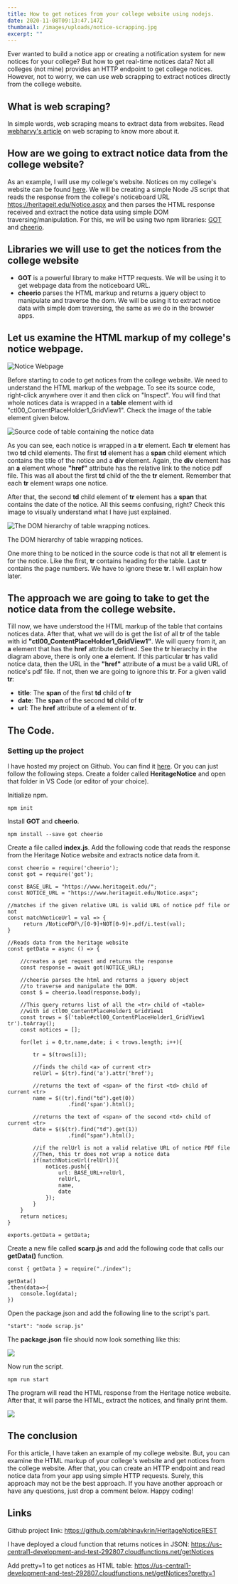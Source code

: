 ```yaml
---
title: How to get notices from your college website using nodejs.
date: 2020-11-08T09:13:47.147Z
thumbnail: /images/uploads/notice-scrapping.jpg
excerpt: ""
---
```

Ever wanted to build a notice app or creating a notification system for new notices for your college? But how to get real-time notices data? Not all colleges (not mine) provides an HTTP endpoint to get college notices. However, not to worry, we can use web scrapping to extract notices directly from the college website.

## What is web scraping?

In simple words, web scraping means to extract data from websites. Read [webharvy's article](https://www.webharvy.com/articles/what-is-web-scraping.html) on web scraping to know more about it.

## How are we going to extract notice data from the college website?

As an example, I will use my college's website. Notices on my college's website can be found [here](https://heritageit.edu/Notice.aspx). We will be creating a simple Node JS script that reads the response from the college's noticeboard URL <https://heritageit.edu/Notice.aspx> and then parses the HTML response received and extract the notice data using simple DOM traversing/manipulation. For this, we will be using two npm libraries: [GOT](https://www.npmjs.com/package/got) and [cheerio](https://www.npmjs.com/package/cheerio).

## Libraries we will use to get the notices from the college website

* **GOT** is a powerful library to make HTTP requests. We will be using it to get webpage data from the noticeboard URL.
* **cheerio** parses the HTML markup and returns a jquery object to manipulate and traverse the dom. We will be using it to extract notice data with simple dom traversing, the same as we do in the browser apps.

## Let us examine the HTML markup of my college's notice webpage.

![Notice Webpage](/images/uploads/notice_web_page.webp)

Before starting to code to get notices from the college website. We need to understand the HTML markup of the webpage. To see its source code, right-click anywhere over it and then click on "Inspect". You will find that whole notices data is wrapped in a **table** element with id "ctl00_ContentPlaceHolder1_GridView1". Check the image of the table element given below.

![Source code of table containing the notice data](/images/uploads/notice_source_code-1.webp)

As you can see, each notice is wrapped in a **tr** element. Each **tr** element has two **td** child elements. The first **td** element has a **span** child element which contains the title of the notice and a **div** element. Again, the **div** element has an **a** element whose **"href"** attribute has the relative link to the notice pdf file. This was all about the first **td** child of the the **tr** element. Remember that each **tr** element wraps one notice.

After that, the second **td** child element of **tr** element has a **span** that contains the date of the notice. All this seems confusing, right? Check this image to visually understand what I have just explained.

![The DOM hierarchy of table wrapping notices.](/images/uploads/tr_structure-1.svg)

The DOM hierarchy of table wrapping notices.

One more thing to be noticed in the source code is that not all **tr** element is for the notice. Like the first, **tr** contains heading for the table. Last **tr** contains the page numbers. We have to ignore these **tr**. I will explain how later.

## The approach we are going to take to get the notice data from the college website.

Till now, we have understood the HTML markup of the table that contains notices data. After that, what we will do is get the list of all **tr** of the table with id **"ctl00_ContentPlaceHolder1_GridView1"**. We will query from it, an **a** element that has the **href** attribute defined. See the **tr** hierarchy in the diagram above, there is only one **a** element. If this particular **tr** has valid notice data, then the URL in the **"href"** attribute of **a** must be a valid URL of notice's pdf file. If not, then we are going to ignore this **tr**. For a given valid **tr**:

* **title**: The **span** of the first **td** child of **tr**
* **date**: The **span** of the second **td** child of **tr**
* **url**: The **href** attribute of **a** element of **tr**.

## The Code.

### Setting up the project

I have hosted my project on Github. You can find it [here](https://github.com/abhinavkrin/HeritageNoticeREST). Or you can just follow the following steps. Create a folder called **HeritageNotice** and open that folder in VS Code (or editor of your choice).

Initialize npm.

```
npm init
```

Install **GOT** and **cheerio**.

```
npm install --save got cheerio
```

Create a file called **index.js**. Add the following code that reads the response from the Heritage Notice website and extracts notice data from it.

```
const cheerio = require('cheerio');
const got = require('got');

const BASE_URL = "https://www.heritageit.edu/";
const NOTICE_URL = "https://www.heritageit.edu/Notice.aspx";

//matches if the given relative URL is valid URL of notice pdf file or not
const matchNoticeUrl = val => {
     return /NoticePDF\/[0-9]+NOT[0-9]+.pdf/i.test(val);
}

//Reads data from the heritage website
const getData = async () => {

    //creates a get request and returns the response
    const response = await got(NOTICE_URL);
    
    //cheerio parses the html and returns a jquery object 
    //to traverse and manipulate the DOM.
    const $ = cheerio.load(response.body);

    //This query returns list of all the <tr> child of <table> 
    //with id ctl00_ContentPlaceHolder1_GridView1
    const trows = $('table#ctl00_ContentPlaceHolder1_GridView1 tr').toArray();
    const notices = [];
    
    for(let i = 0,tr,name,date; i < trows.length; i++){

        tr = $(trows[i]);

        //finds the child <a> of current <tr>
        relUrl = $(tr).find('a').attr('href');

        //returns the text of <span> of the first <td> child of current <tr>
        name = $((tr).find("td").get(0))
                   .find('span').html();

        //returns the text of <span> of the second <td> child of current <tr>
        date = $($(tr).find("td").get(1))
                   .find("span").html();

        //if the relUrl is not a valid relative URL of notice PDF file
        //Then, this tr does not wrap a notice data
        if(matchNoticeUrl(relUrl)){
            notices.push({
                url: BASE_URL+relUrl,
                relUrl,
                name,
                date
            });
        }
    }
    return notices;    
}

exports.getData = getData;
```

Create a new file called **scarp.js** and add the following code that calls our **getData()** function.

```
const { getData } = require("./index");

getData()
.then(data=>{
    console.log(data);
})
```

Open the package.json and add the following line to the script's part.

```
"start": "node scrap.js"
```

The **package.json** file should now look something like this:

![](/images/uploads/scripts_notice.webp)

Now run the script.

```
npm run start
```

The program will read the HTML response from the Heritage notice website. After that, it will parse the HTML, extract the notices, and finally print them.

![](/images/uploads/notice_print.webp)

## The conclusion

For this article, I have taken an example of my college website. But, you can examine the HTML markup of your college's website and get notices from the college website. After that, you can create an HTTP endpoint and read notice data from your app using simple HTTP requests. Surely, this approach may not be the best approach. If you have another approach or have any questions, just drop a comment below. Happy coding!

## Links

Github project link: <https://github.com/abhinavkrin/HeritageNoticeREST>

I have deployed a cloud function that returns notices in JSON: <https://us-central1-development-and-test-292807.cloudfunctions.net/getNotices>

Add pretty=1 to get notices as HTML table: <https://us-central1-development-and-test-292807.cloudfunctions.net/getNotices?pretty=1>